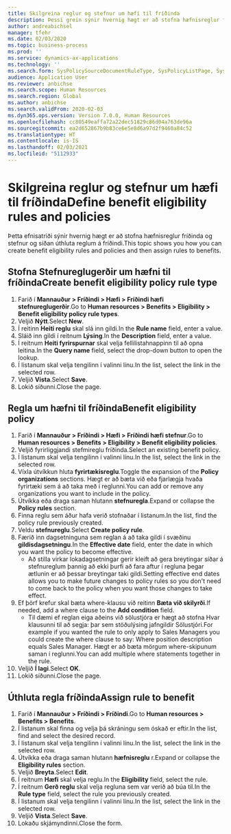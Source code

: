 ```yaml
---
title: Skilgreina reglur og stefnur um hæfi til fríðinda
description: Þessi grein sýnir hvernig hægt er að stofna hæfnisreglur fríðinda og stefnur og síðan tengja reglur við Fríðindi.
author: andreabichsel
manager: tfehr
ms.date: 02/03/2020
ms.topic: business-process
ms.prod: ''
ms.service: dynamics-ax-applications
ms.technology: ''
ms.search.form: SysPolicySourceDocumentRuleType, SysPolicyListPage, SysPolicy, HcmBenefitEligibilityPolicy, HcmBenefit, BenefitWorkspace, HcmBenefitSummaryPart
audience: Application User
ms.reviewer: anbichse
ms.search.scope: Human Resources
ms.search.region: Global
ms.author: anbichse
ms.search.validFrom: 2020-02-03
ms.dyn365.ops.version: Version 7.0.0, Human Resources
ms.openlocfilehash: cc80549eaffa72a22dec51829c86d04a763de96a
ms.sourcegitcommit: ea2d652867b9b83ce6e5e8d6a97d2f9460a84c52
ms.translationtype: HT
ms.contentlocale: is-IS
ms.lasthandoff: 02/03/2021
ms.locfileid: "5112933"
---
```

# <a name="define-benefit-eligibility-rules-and-policies"></a><span data-ttu-id="65b85-103">Skilgreina reglur og stefnur um hæfi til fríðinda</span><span class="sxs-lookup"><span data-stu-id="65b85-103">Define benefit eligibility rules and policies</span></span>

<span data-ttu-id="65b85-104">Þetta efnisatriði sýnir hvernig hægt er að stofna hæfnisreglur fríðinda og stefnur og síðan úthluta reglum á fríðindi.</span><span class="sxs-lookup"><span data-stu-id="65b85-104">This topic shows you how you can create benefit eligibility rules and policies and then assign rules to benefits.</span></span>  

## <a name="create-benefit-eligibility-policy-rule-type"></a><span data-ttu-id="65b85-105">Stofna Stefnureglugerðir um hæfni til fríðinda</span><span class="sxs-lookup"><span data-stu-id="65b85-105">Create benefit eligibility policy rule type</span></span>

1. <span data-ttu-id="65b85-106">Farið í **Mannauður > Fríðindi > Hæfi > Fríðindi hæfi stefnureglugerðir**.</span><span class="sxs-lookup"><span data-stu-id="65b85-106">Go to **Human resources > Benefits > Eligibility > Benefit eligibility policy rule types**.</span></span>
2. <span data-ttu-id="65b85-107">Veljið **Nýtt**.</span><span class="sxs-lookup"><span data-stu-id="65b85-107">Select **New**.</span></span>
3. <span data-ttu-id="65b85-108">Í reitinn **Heiti reglu** skal slá inn gildi.</span><span class="sxs-lookup"><span data-stu-id="65b85-108">In the **Rule name** field, enter a value.</span></span>
4. <span data-ttu-id="65b85-109">Sláið inn gildi í reitnum **Lýsing**.</span><span class="sxs-lookup"><span data-stu-id="65b85-109">In the **Description** field, enter a value.</span></span>
5. <span data-ttu-id="65b85-110">Í reitnum **Heiti fyrirspurnar** skal velja fellilistahnappinn til að opna leitina.</span><span class="sxs-lookup"><span data-stu-id="65b85-110">In the **Query name** field, select the drop-down button to open the lookup.</span></span>
6. <span data-ttu-id="65b85-111">Í listanum skal velja tengilinn í valinni línu.</span><span class="sxs-lookup"><span data-stu-id="65b85-111">In the list, select the link in the selected row.</span></span>
7. <span data-ttu-id="65b85-112">Veljið **Vista**.</span><span class="sxs-lookup"><span data-stu-id="65b85-112">Select **Save**.</span></span>
8. <span data-ttu-id="65b85-113">Lokið síðunni.</span><span class="sxs-lookup"><span data-stu-id="65b85-113">Close the page.</span></span>

## <a name="benefit-eligibility-policy"></a><span data-ttu-id="65b85-114">Regla um hæfni til fríðinda</span><span class="sxs-lookup"><span data-stu-id="65b85-114">Benefit eligibility policy</span></span>

1. <span data-ttu-id="65b85-115">Farið í **Mannauður > Fríðindi > Hæfi > Fríðindi hæfi stefnur**.</span><span class="sxs-lookup"><span data-stu-id="65b85-115">Go to **Human resources > Benefits > Eligibility > Benefit eligibility policies**.</span></span>
2. <span data-ttu-id="65b85-116">Veljið fyrirliggjandi stefmireglu fríðinda.</span><span class="sxs-lookup"><span data-stu-id="65b85-116">Select an existing benefit policy.</span></span>
3. <span data-ttu-id="65b85-117">Í listanum skal velja tengilinn í valinni línu.</span><span class="sxs-lookup"><span data-stu-id="65b85-117">In the list, select the link in the selected row.</span></span>
4. <span data-ttu-id="65b85-118">Víxla útvíkkun hluta **fyrirtækisreglu**.</span><span class="sxs-lookup"><span data-stu-id="65b85-118">Toggle the expansion of the **Policy organizations** sections.</span></span> <span data-ttu-id="65b85-119">Hægt er að bæta við eða fjarlægja hvaða fyrirtæki sem á að taka með í reglunni.</span><span class="sxs-lookup"><span data-stu-id="65b85-119">You can add or remove any organizations you want to include in the policy.</span></span>
5. <span data-ttu-id="65b85-120">Útvíkka eða draga saman hlutann **stefnuregla**.</span><span class="sxs-lookup"><span data-stu-id="65b85-120">Expand or collapse the **Policy rules** section.</span></span>
6. <span data-ttu-id="65b85-121">Finna reglu sem áður hafa verið stofnaðar í listanum.</span><span class="sxs-lookup"><span data-stu-id="65b85-121">In the list, find the policy rule previously created.</span></span>
7. <span data-ttu-id="65b85-122">Veldu **stefnureglu**.</span><span class="sxs-lookup"><span data-stu-id="65b85-122">Select **Create policy rule**.</span></span>
8. <span data-ttu-id="65b85-123">Færið inn dagsetninguna sem reglan á að taka gildi í svæðinu **gildisdagsetningu**.</span><span class="sxs-lookup"><span data-stu-id="65b85-123">In the **Effective date** field, enter the date in which you want the policy to become effective.</span></span>
    * <span data-ttu-id="65b85-124">Að stilla virkar lokadagsetningar gerir kleift að gera breytingar síðar á stefnureglum þannig að ekki þurfi að fara aftur í regluna þegar ætlunin er að þessar breytingar taki gildi.</span><span class="sxs-lookup"><span data-stu-id="65b85-124">Setting effective end dates allows you to make future changes to policy rules so you don't need to come back to the policy when you want those changes to take effect.</span></span>  
9. <span data-ttu-id="65b85-125">Ef þörf krefur skal bæta where-klausu við reitinn **Bæta við skilyrði**.</span><span class="sxs-lookup"><span data-stu-id="65b85-125">If needed, add a where clause to the **Add condition** field.</span></span>
    * <span data-ttu-id="65b85-126">Til dæmi ef reglan eiga aðeins við sölustjóra er hægt að stofna Hvar klausunni til að segja: þar sem stöðulýsing jafngildir Sölustjóri.</span><span class="sxs-lookup"><span data-stu-id="65b85-126">For example if you wanted the rule to only apply to Sales Managers you could create the where clause to say: Where position description equals Sales Manager.</span></span> <span data-ttu-id="65b85-127">Hægt er að bæta mörgum where-skipunum saman í reglunni.</span><span class="sxs-lookup"><span data-stu-id="65b85-127">You can add multiple where statements together in the rule.</span></span>  
10. <span data-ttu-id="65b85-128">Veljið **Í lagi**.</span><span class="sxs-lookup"><span data-stu-id="65b85-128">Select **OK**.</span></span>
11. <span data-ttu-id="65b85-129">Lokið síðunni.</span><span class="sxs-lookup"><span data-stu-id="65b85-129">Close the page.</span></span>

## <a name="assign-rule-to-benefit"></a><span data-ttu-id="65b85-130">Úthluta regla fríðinda</span><span class="sxs-lookup"><span data-stu-id="65b85-130">Assign rule to benefit</span></span>

1. <span data-ttu-id="65b85-131">Farið í **Mannauður > Fríðindi > Fríðindi**.</span><span class="sxs-lookup"><span data-stu-id="65b85-131">Go to **Human resources > Benefits > Benefits**.</span></span>
2. <span data-ttu-id="65b85-132">Í listanum skal finna og velja þá skráningu sem óskað er eftir.</span><span class="sxs-lookup"><span data-stu-id="65b85-132">In the list, find and select the desired record.</span></span>
3. <span data-ttu-id="65b85-133">Í listanum skal velja tengilinn í valinni línu.</span><span class="sxs-lookup"><span data-stu-id="65b85-133">In the list, select the link in the selected row.</span></span>
4. <span data-ttu-id="65b85-134">Útvíkka eða draga saman hlutann **hæfnisreglu** r.</span><span class="sxs-lookup"><span data-stu-id="65b85-134">Expand or collapse the **Eligibility rules** section.</span></span>
5. <span data-ttu-id="65b85-135">Veljið **Breyta**.</span><span class="sxs-lookup"><span data-stu-id="65b85-135">Select **Edit**.</span></span>
6. <span data-ttu-id="65b85-136">Í reitnum **Hæfi** skal velja reglu.</span><span class="sxs-lookup"><span data-stu-id="65b85-136">In the **Eligibility** field, select the rule.</span></span>
7. <span data-ttu-id="65b85-137">Í reitnum **Gerð reglu** skal velja regluna sem var verið að búa til.</span><span class="sxs-lookup"><span data-stu-id="65b85-137">In the **Rule type** field, select the rule you previously created.</span></span>
9. <span data-ttu-id="65b85-138">Í listanum skal velja tengilinn í valinni línu.</span><span class="sxs-lookup"><span data-stu-id="65b85-138">In the list, select the link in the selected row.</span></span>
10. <span data-ttu-id="65b85-139">Veljið **Vista**.</span><span class="sxs-lookup"><span data-stu-id="65b85-139">Select **Save**.</span></span>
11. <span data-ttu-id="65b85-140">Lokaðu skjámyndinni.</span><span class="sxs-lookup"><span data-stu-id="65b85-140">Close the form.</span></span>

